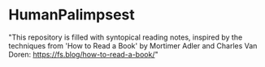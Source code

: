 # HumanPalimpsest
"This repository is filled with syntopical reading notes, inspired by the techniques from 'How to Read a Book' by Mortimer Adler and Charles Van Doren: https://fs.blog/how-to-read-a-book/"
